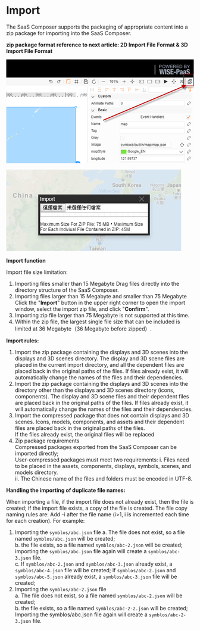 
# Import
The SaaS Composer supports the packaging of appropriate content into a zip package for importing into the SaaS Composer.

**zip package format reference to next article: 2D Import File Format & 3D Import File Format**

![importBtnv2.png](image181.png)

![importWindow.png](image182.png)

**Import function**

Import file size limitation:
1.	Importing files smaller than 15 Megabyte 
Drag files directly into the directory structure of the SaaS Composer.
2.	Importing files larger than 15 Megabyte and smaller than 75 Megabyte 
Click the "**Import**" button in the upper right corner to open the import window, select the import zip file, and click "**Confirm**".
3. Importing zip file larger than 75 Megabyte is not supported at this time.
4. Within the zip file, the largest single file size that can be included is limited at 36 Megabyte（36 Megabyte before zipped）.

**Import rules:**
1. Import the zip package containing the displays and 3D scenes into the displays and 3D scenes directory.
The display and 3D scene files are placed in the current import directory, and all the dependent files are placed back in the original paths of the files.
If files already exist, it will automatically change the names of the files and their dependencies.
2. Import the zip package containing the displays and 3D scenes into the directory other than the displays and 3D scenes directory (icons, components).
The display and 3D scene files and their dependent files are placed back in the original paths of the files.
If files already exist, it will automatically change the names of the files and their dependencies.
3. Import the compressed package that does not contain displays and 3D scenes.
Icons, models, components, and assets and their dependent files are placed back in the original paths of the files.       
If the files already exist, the original files will be replaced 
4. Zip package requirements       
Compressed packages exported from the SaaS Composer can be imported directly;       
User-compressed packages must meet two requirements:
i. Files need to be placed in the assets, components, displays, symbols, scenes, and models directory.            
ii. The Chinese name of the files and folders must be encoded in UTF-8.


**Handling the importing of duplicate file names:**

When importing a file, if the import file does not already exist, then the file is created; if the import file exists, a copy of the file is created.       The file copy naming rules are: Add -i after the file name (i>1, i is incremented each time for each creation). 
For example:      
1. Importing the `symblos/abc.json` file
a. The file does not exist, so a file named `symblos/abc.json` will be created;                
b. the file exists, so a file named `symblos/abc-2.json` will be created; importing the `symblos/abc.json` file again will create a `symblos/abc-3.json` file.                
c. If `symblos/abc-2.json` and `symblos/abc-3.json` already exist, a `symblos/abc-4.json` file will be created; if `symblos/abc-2.json` and `symblos/abc-5.json` already exist, a `symblos/abc-3.json` file will be created;       
2. Importing the `symblos/abc-2.json` file               
 a. The file does not exist, so a file named `symblos/abc-2.json` will be created;                
b. the file exists, so a file named `symblos/abc-2-2.json` will be created;                   Importing the symblos/abc.json file again will create a `symblos/abc-2-3.json` file.